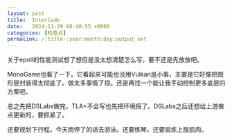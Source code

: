 ```yaml
---
layout: post
title:  Interlude
date:   2024-11-29 08:40:55 +0800
categories: [检查点]
permalink: /:title-:year:month:day:output_ext
---
```


关于epoll的性能测试想了想但是没太想清楚怎么写，要不还是先放放吧。

MonoGame也看了一下。它看起来可能也没用Vulkan是小事，主要是它好像把图形层封装得太彻底了。做太多事情了捏。还是再找一个能让我手动控制更多底层的方案吧。

总之先把DSLabs做完，TLA+不会写也先把环境搭了。DSLabs之后还想给上游做点更新的，要抓紧了。

还要规划下行程。今天雨停了的话去游泳。还要练琴。还要锻炼上肢肌肉。

